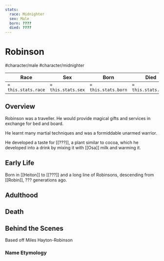 ```yaml
---
stats:
  race: Midnighter
  sex: Male
  born: ????
  died: ????
---
```


# Robinson
#character/male #character/midnighter 

Race | Sex | Born | Died
-----|-----|------|-----
`= this.stats.race` | `= this.stats.sex` | `= this.stats.born` | `= this.stats.died`

## Overview
Robinson was a traveller. He would provide magical gifts and services in exchange for bed and board.

He learnt many martial techniques and was a formiddable unarmed warrior.

He developed a taste for [[???]], a plant similar to cocoa, which he developed into a drink by mixing it with [[Osa]] milk and warming it.

## Early Life
Born in [[Heiton]] to [[???]] and a long line of Robinsons, descending from [[Robin]], ??? generations ago.

## Adulthood

## Death

## Behind the Scenes
Based off Miles Hayton-Robinson
### Name Etymology
